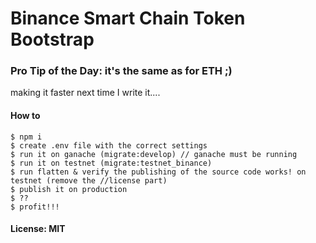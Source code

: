 # Binance Smart Chain Token Bootstrap

### Pro Tip of the Day: it's the same as for ETH ;)

making it faster next time I write it....

#### How to

```
$ npm i
$ create .env file with the correct settings
$ run it on ganache (migrate:develop) // ganache must be running
$ run it on testnet (migrate:testnet_binance)
$ run flatten & verify the publishing of the source code works! on testnet (remove the //license part)
$ publish it on production
$ ??
$ profit!!!
```

#### License: MIT
